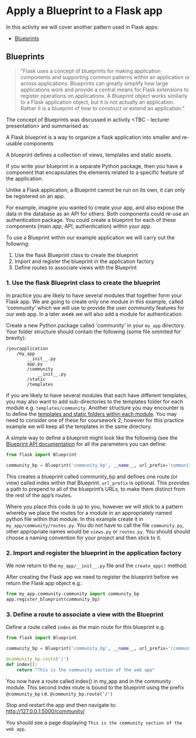 # Apply a Blueprint to a Flask app

In this activity we will cover another pattern used in Flask apps:

- [Blueprints](https://flask.palletsprojects.com/en/1.1.x/blueprints/)

## Blueprints
> "Flask uses a concept of blueprints for making application components and supporting common patterns within an application or across applications. Blueprints can greatly simplify how large applications work and provide a central means for Flask extensions to register operations on applications. A Blueprint object works similarly to a Flask application object, but it is not actually an application. Rather it is a blueprint of how to construct or extend an application."

The concept of Blueprints was discussed in activity <TBC - lecturer presentation> and summarised as:

A Flask blueprint is a way to organize a flask application into smaller and re-usable components

A blueprint defines a collection of views, templates and static assets.

If you write your blueprint in a separate Python package, then you have a component that encapsulates the elements related to a specific feature of the application.

Unlike a Flask application, a Blueprint cannot be run on its own, it can only be registered on an app.

For example, imagine you wanted to create your app, and also expose the data in the database as an API for others. Both components could re-use an authentication package. You could create a blueprint for each of these components (main app, API, authentication) within your app.

To use a Blueprint within our example application we will carry out the following:

1. Use the flask Blueprint class to create the blueprint
2. Import and register the blueprint in the application factory
3. Define routes to associate views with the Blueprint

### 1. Use the flask Blueprint class to create the blueprint
In practice you are likely to have several modules that together form your Flask app. We are going to create only one module in this example, called 'community' which we will use to provide the user community features for our web app. In a later week we will also add a module for authentication.

Create a new Python package called 'community' in your `my_app` directory. Your folder structure should contain the following (some file ommited for brevity):

```
/yourapplication
    /my_app
        __init__.py
        app.py
        /community
            __init__.py
        /static
        /templates
```

If you are likely to have several modules that each have different templates, you may also want to add sub-directories to the templates folder for each module e.g. `templates/community`. Another structure you may encounter is to define the [templates and static folders within each module](https://blog.miguelgrinberg.com/post/the-flask-mega-tutorial-part-xv-a-better-application-structure). You may need to consider one of these for coursework 2, however for this practice example we will keep all the templates in the same directory.

A simple way to define a blueprint might look like the following (see the [Blueprint API documentation](https://flask.palletsprojects.com/en/1.1.x/api/#flask.Blueprint) for all the parameters you can define:

```python
from flask import Blueprint

community_bp = Blueprint('community_bp', __name__, url_prefix='community')

```

This creates a blueprint called community_bp and defines one route (or view) called index within that Blueprint. 
`url_prefix` is optional. This provides a path to prepend to all of the blueprint’s URLs, to make them distinct from the rest of the app’s routes.

Where you place this code is up to you, however we will stick to a pattern whereby we place the routes for a module in an appropriately named python file within that module. 
In this example create it in `my_app/community/routes.py`. You do not have to call the file `community.py`, other appropriate names would be `views.py` or `routes.py`. You should should choose a naming convention for your project and then stick to it.

### 2. Import and register the blueprint in the application factory

We now return to the `my_app/__init__.py` file and the `create_app()` method.

After creating the Flask app we need to register the blueprint before we return the Flask app object e.g.:

```python
from my_app.community.community import community_bp
app.register_blueprint(community_bp)
```

### 3. Define a route to associate a view with the Blueprint
Define a route called `index` as the main route for this blueprint e.g.
```python
from flask import Blueprint

community_bp = Blueprint('community_bp', __name__, url_prefix='/community')

@community_bp.route('/')
def index():
    return "This is the community section of the web app"
```

You now have a route called index() in my_app and in the community module. This second index route is bound to the blueprint using the prefix `@community_bp` i.e. `@community_bp.route('/')`

Stop and restart the app and then navigate to: http://127.0.0.1:5000/community/

You should see a page displaying `This is the community section of the web app`.
